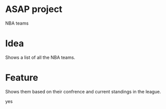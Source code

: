 # ASAP project

NBA teams

# Idea

Shows a list of all the NBA teams.

# Feature

Shows them based on their confrence and current standings in the league.

yes
